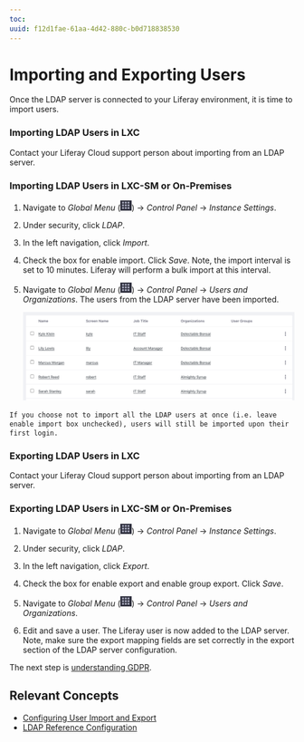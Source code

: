 ```yaml
---
toc:
uuid: f12d1fae-61aa-4d42-880c-b0d718838530
---
```

# Importing and Exporting Users

Once the LDAP server is connected to your Liferay environment, it is time to import users.

### Importing LDAP Users in LXC

Contact your Liferay Cloud support person about importing from an LDAP server.

### Importing LDAP Users in LXC-SM or On-Premises

1. Navigate to _Global Menu_ (![Global Menu](../../images/icon-applications-menu.png)) &rarr; _Control Panel_ &rarr; _Instance Settings_. 

1. Under security, click _LDAP_.

1. In the left navigation, click _Import_. 

1. Check the box for enable import. Click _Save_. Note, the import interval is set to 10 minutes. Liferay will perform a bulk import at this interval. 

1. Navigate to _Global Menu_ (![Global Menu](../../images/icon-applications-menu.png)) &rarr; _Control Panel_ &rarr; _Users and Organizations_. The users from the LDAP server have been imported.

   ![LDAP users have been imported.](./importing-users/images/01.png)

```{note}
If you choose not to import all the LDAP users at once (i.e. leave enable import box unchecked), users will still be imported upon their first login.
```

### Exporting LDAP Users in LXC

Contact your Liferay Cloud support person about importing from an LDAP server.

### Exporting LDAP Users in LXC-SM or On-Premises

1. Navigate to _Global Menu_ (![Global Menu](../../images/icon-applications-menu.png)) &rarr; _Control Panel_ &rarr; _Instance Settings_. 

1. Under security, click _LDAP_.

1. In the left navigation, click _Export_. 

1. Check the box for enable export and enable group export. Click _Save_. 

1. Navigate to _Global Menu_ (![Global Menu](../../images/icon-applications-menu.png)) &rarr; _Control Panel_ &rarr; _Users and Organizations_. 

1. Edit and save a user. The Liferay user is now added to the LDAP server. Note, make sure the export mapping fields are set correctly in the export section of the LDAP server configuration.

The next step is [understanding GDPR](./understanding-gdpr.md).

## Relevant Concepts

- [Configuring User Import and Export](https://learn.liferay.com/dxp/latest/en/users-and-permissions/connecting-to-a-user-directory/configuring-user-import-and-export.html)
- [LDAP Reference Configuration](https://learn.liferay.com/dxp/latest/en/users-and-permissions/connecting-to-a-user-directory/ldap-configuration-reference.html)
